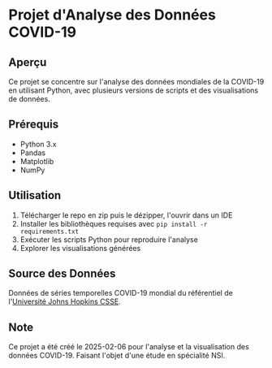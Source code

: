 # Projet d'Analyse des Données COVID-19

## Aperçu
Ce projet se concentre sur l'analyse des données mondiales de la COVID-19 en utilisant Python, avec plusieurs versions de scripts et des visualisations de données.

## Prérequis
- Python 3.x
- Pandas
- Matplotlib
- NumPy

## Utilisation
1. Télécharger le repo en zip puis le dézipper, l'ouvrir dans un IDE
2. Installer les bibliothèques requises avec `pip install -r requirements.txt`
3. Exécuter les scripts Python pour reproduire l'analyse
4. Explorer les visualisations générées

## Source des Données
Données de séries temporelles COVID-19 mondial du référentiel de l'[Université Johns Hopkins CSSE](https://github.com/CSSEGISandData/COVID-19).

## Note
Ce projet a été créé le 2025-02-06 pour l'analyse et la visualisation des données COVID-19. Faisant l'objet d'une étude en spécialité NSI.
